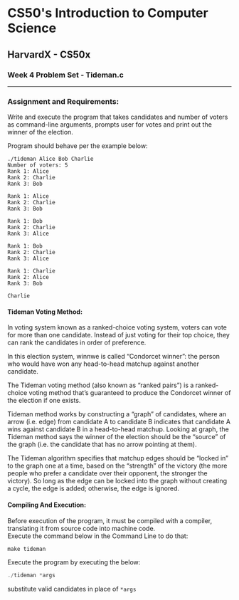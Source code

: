 # CS50's Introduction to Computer Science
## HarvardX - CS50x
### Week 4 Problem Set - Tideman.c
<hr>


### Assignment and Requirements:
Write and execute the program that takes candidates and number of voters as command-line arguments, prompts user for votes and print out the winner of the election.

Program should behave per the example below:

```
./tideman Alice Bob Charlie
Number of voters: 5
Rank 1: Alice
Rank 2: Charlie
Rank 3: Bob

Rank 1: Alice
Rank 2: Charlie
Rank 3: Bob

Rank 1: Bob
Rank 2: Charlie
Rank 3: Alice

Rank 1: Bob
Rank 2: Charlie
Rank 3: Alice

Rank 1: Charlie
Rank 2: Alice
Rank 3: Bob

Charlie
```

#### Tideman Voting Method:

In voting system known as a ranked-choice voting system, voters can vote for more than one candidate. Instead of just voting for their top choice, they can rank the candidates in order of preference.

In this election system, winnwe is called “Condorcet winner”: the person who would have won any head-to-head matchup against another candidate.

The Tideman voting method (also known as “ranked pairs”) is a ranked-choice voting method that’s guaranteed to produce the Condorcet winner of the election if one exists.

Tideman method works by constructing a “graph” of candidates, where an arrow (i.e. edge) from candidate A to candidate B indicates that candidate A wins against candidate B in a head-to-head matchup. Looking at graph, the Tideman method says the winner of the election should be the “source” of the graph (i.e. the candidate that has no arrow pointing at them).

The Tideman algorithm specifies that matchup edges should be “locked in” to the graph one at a time, based on the “strength” of the victory (the more people who prefer a candidate over their opponent, the stronger the victory). So long as the edge can be locked into the graph without creating a cycle, the edge is added; otherwise, the edge is ignored.

#### Compiling And Execution:

Before execution of the program, it must be compiled with a compiler, translating it from source code into machine code.\
Execute the command below in the Command Line to do that:

```C
make tideman
```

Execute the program by executing the below:
```C
./tideman *args
```
substitute valid candidates in place of ```*args```
